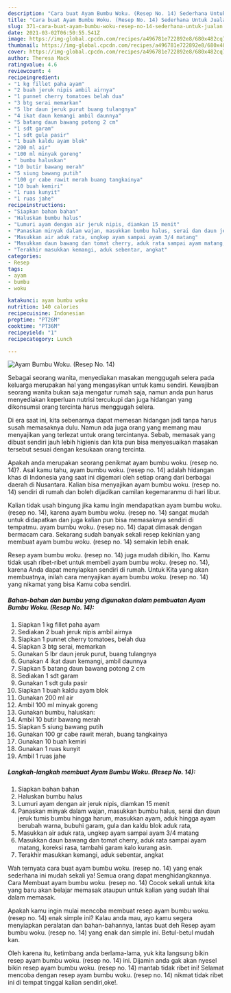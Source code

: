 ```yaml
---
description: "Cara buat Ayam Bumbu Woku. (Resep No. 14) Sederhana Untuk Jualan"
title: "Cara buat Ayam Bumbu Woku. (Resep No. 14) Sederhana Untuk Jualan"
slug: 371-cara-buat-ayam-bumbu-woku-resep-no-14-sederhana-untuk-jualan
date: 2021-03-02T06:50:55.541Z
image: https://img-global.cpcdn.com/recipes/a496781e722892e8/680x482cq70/ayam-bumbu-woku-resep-no-14-foto-resep-utama.jpg
thumbnail: https://img-global.cpcdn.com/recipes/a496781e722892e8/680x482cq70/ayam-bumbu-woku-resep-no-14-foto-resep-utama.jpg
cover: https://img-global.cpcdn.com/recipes/a496781e722892e8/680x482cq70/ayam-bumbu-woku-resep-no-14-foto-resep-utama.jpg
author: Theresa Mack
ratingvalue: 4.6
reviewcount: 4
recipeingredient:
- "1 kg fillet paha ayam"
- "2 buah jeruk nipis ambil airnya"
- "1 punnet cherry tomatoes belah dua"
- "3 btg serai memarkan"
- "5 lbr daun jeruk purut buang tulangnya"
- "4 ikat daun kemangi ambil daunnya"
- "5 batang daun bawang potong 2 cm"
- "1 sdt garam"
- "1 sdt gula pasir"
- "1 buah kaldu ayam blok"
- "200 ml air"
- "100 ml minyak goreng"
- " bumbu haluskan"
- "10 butir bawang merah"
- "5 siung bawang putih"
- "100 gr cabe rawit merah buang tangkainya"
- "10 buah kemiri"
- "1 ruas kunyit"
- "1 ruas jahe"
recipeinstructions:
- "Siapkan bahan bahan"
- "Haluskan bumbu halus"
- "Lumuri ayam dengan air jeruk nipis, diamkan 15 menit"
- "Panaskan minyak dalam wajan, masukkan bumbu halus, serai dan daun jeruk tumis bumbu hingga harum, masukkan ayam, aduk hingga ayam berubah warna, bubuhi garam, gula dan kaldu blok aduk rata,"
- "Masukkan air aduk rata, ungkep ayam sampai ayam 3/4 matang"
- "Masukkan daun bawang dan tomat cherry, aduk rata sampai ayam matang, koreksi rasa, tambahi garam kalo kurang asin."
- "Terakhir masukkan kemangi, aduk sebentar, angkat"
categories:
- Resep
tags:
- ayam
- bumbu
- woku

katakunci: ayam bumbu woku 
nutrition: 140 calories
recipecuisine: Indonesian
preptime: "PT26M"
cooktime: "PT36M"
recipeyield: "1"
recipecategory: Lunch

---
```



![Ayam Bumbu Woku. (Resep No. 14)](https://img-global.cpcdn.com/recipes/a496781e722892e8/680x482cq70/ayam-bumbu-woku-resep-no-14-foto-resep-utama.jpg)

Sebagai seorang wanita, menyediakan masakan menggugah selera pada keluarga merupakan hal yang mengasyikan untuk kamu sendiri. Kewajiban seorang  wanita bukan saja mengatur rumah saja, namun anda pun harus menyediakan keperluan nutrisi tercukupi dan juga hidangan yang dikonsumsi orang tercinta harus menggugah selera.

Di era  saat ini, kita sebenarnya dapat memesan hidangan jadi tanpa harus susah memasaknya dulu. Namun ada juga orang yang memang mau menyajikan yang terlezat untuk orang tercintanya. Sebab, memasak yang dibuat sendiri jauh lebih higienis dan kita pun bisa menyesuaikan masakan tersebut sesuai dengan kesukaan orang tercinta. 



Apakah anda merupakan seorang penikmat ayam bumbu woku. (resep no. 14)?. Asal kamu tahu, ayam bumbu woku. (resep no. 14) adalah hidangan khas di Indonesia yang saat ini digemari oleh setiap orang dari berbagai daerah di Nusantara. Kalian bisa menyajikan ayam bumbu woku. (resep no. 14) sendiri di rumah dan boleh dijadikan camilan kegemaranmu di hari libur.

Kalian tidak usah bingung jika kamu ingin mendapatkan ayam bumbu woku. (resep no. 14), karena ayam bumbu woku. (resep no. 14) sangat mudah untuk didapatkan dan juga kalian pun bisa memasaknya sendiri di tempatmu. ayam bumbu woku. (resep no. 14) dapat dimasak dengan bermacam cara. Sekarang sudah banyak sekali resep kekinian yang membuat ayam bumbu woku. (resep no. 14) semakin lebih enak.

Resep ayam bumbu woku. (resep no. 14) juga mudah dibikin, lho. Kamu tidak usah ribet-ribet untuk membeli ayam bumbu woku. (resep no. 14), karena Anda dapat menyiapkan sendiri di rumah. Untuk Kita yang akan membuatnya, inilah cara menyajikan ayam bumbu woku. (resep no. 14) yang nikamat yang bisa Kamu coba sendiri.

<!--inarticleads1-->

##### Bahan-bahan dan bumbu yang digunakan dalam pembuatan Ayam Bumbu Woku. (Resep No. 14):

1. Siapkan 1 kg fillet paha ayam
1. Sediakan 2 buah jeruk nipis ambil airnya
1. Siapkan 1 punnet cherry tomatoes, belah dua
1. Siapkan 3 btg serai, memarkan
1. Gunakan 5 lbr daun jeruk purut, buang tulangnya
1. Gunakan 4 ikat daun kemangi, ambil daunnya
1. Siapkan 5 batang daun bawang potong 2 cm
1. Sediakan 1 sdt garam
1. Gunakan 1 sdt gula pasir
1. Siapkan 1 buah kaldu ayam blok
1. Gunakan 200 ml air
1. Ambil 100 ml minyak goreng
1. Gunakan  bumbu, haluskan:
1. Ambil 10 butir bawang merah
1. Siapkan 5 siung bawang putih
1. Gunakan 100 gr cabe rawit merah, buang tangkainya
1. Gunakan 10 buah kemiri
1. Gunakan 1 ruas kunyit
1. Ambil 1 ruas jahe




<!--inarticleads2-->

##### Langkah-langkah membuat Ayam Bumbu Woku. (Resep No. 14):

1. Siapkan bahan bahan
1. Haluskan bumbu halus
1. Lumuri ayam dengan air jeruk nipis, diamkan 15 menit
1. Panaskan minyak dalam wajan, masukkan bumbu halus, serai dan daun jeruk tumis bumbu hingga harum, masukkan ayam, aduk hingga ayam berubah warna, bubuhi garam, gula dan kaldu blok aduk rata,
1. Masukkan air aduk rata, ungkep ayam sampai ayam 3/4 matang
1. Masukkan daun bawang dan tomat cherry, aduk rata sampai ayam matang, koreksi rasa, tambahi garam kalo kurang asin.
1. Terakhir masukkan kemangi, aduk sebentar, angkat




Wah ternyata cara buat ayam bumbu woku. (resep no. 14) yang enak sederhana ini mudah sekali ya! Semua orang dapat menghidangkannya. Cara Membuat ayam bumbu woku. (resep no. 14) Cocok sekali untuk kita yang baru akan belajar memasak ataupun untuk kalian yang sudah lihai dalam memasak.

Apakah kamu ingin mulai mencoba membuat resep ayam bumbu woku. (resep no. 14) enak simple ini? Kalau anda mau, ayo kamu segera menyiapkan peralatan dan bahan-bahannya, lantas buat deh Resep ayam bumbu woku. (resep no. 14) yang enak dan simple ini. Betul-betul mudah kan. 

Oleh karena itu, ketimbang anda berlama-lama, yuk kita langsung bikin resep ayam bumbu woku. (resep no. 14) ini. Dijamin anda gak akan nyesel bikin resep ayam bumbu woku. (resep no. 14) mantab tidak ribet ini! Selamat mencoba dengan resep ayam bumbu woku. (resep no. 14) nikmat tidak ribet ini di tempat tinggal kalian sendiri,oke!.

